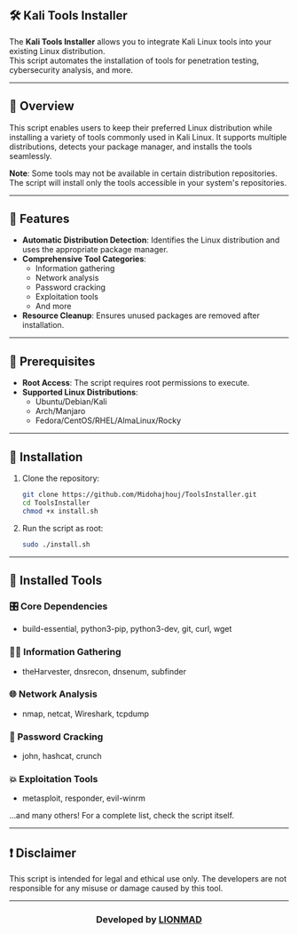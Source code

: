 ## 🛠️ Kali Tools Installer  

The **Kali Tools Installer** allows you to integrate Kali Linux tools into your existing Linux distribution.  
This script automates the installation of tools for penetration testing, cybersecurity analysis, and more.  

---

## 📝 Overview  

This script enables users to keep their preferred Linux distribution while installing a variety of tools commonly used in Kali Linux. It supports multiple distributions, detects your package manager, and installs the tools seamlessly.  

**Note**: Some tools may not be available in certain distribution repositories. The script will install only the tools accessible in your system's repositories.  

---

## 🎯 Features  

- **Automatic Distribution Detection**: Identifies the Linux distribution and uses the appropriate package manager.  
- **Comprehensive Tool Categories**:  
  - Information gathering  
  - Network analysis  
  - Password cracking  
  - Exploitation tools  
  - And more  
- **Resource Cleanup**: Ensures unused packages are removed after installation.  

---

## 🛑 Prerequisites  

- **Root Access**: The script requires root permissions to execute.  
- **Supported Linux Distributions**:  
  - Ubuntu/Debian/Kali  
  - Arch/Manjaro  
  - Fedora/CentOS/RHEL/AlmaLinux/Rocky  

---

## 🚀 Installation  

1. Clone the repository:  
   ```bash
   git clone https://github.com/Midohajhouj/ToolsInstaller.git
   cd ToolsInstaller
   chmod +x install.sh
   ```
2. Run the script as root:  
   ```bash
   sudo ./install.sh
   ```  

---

## 🧰 Installed Tools  

### 🎛 Core Dependencies  
- build-essential, python3-pip, python3-dev, git, curl, wget  

### 🕵️‍♂️ Information Gathering  
- theHarvester, dnsrecon, dnsenum, subfinder  

### 🌐 Network Analysis  
- nmap, netcat, Wireshark, tcpdump  

### 🔐 Password Cracking  
- john, hashcat, crunch  

### 💥 Exploitation Tools  
- metasploit, responder, evil-winrm  

…and many others! For a complete list, check the script itself.  

---

## ❗ Disclaimer  

This script is intended for legal and ethical use only. The developers are not responsible for any misuse or damage caused by this tool.  

---

### **<p align="center"> Developed by <a href="https://github.com/Midohajhouj">LIONMAD</a> </p>**
